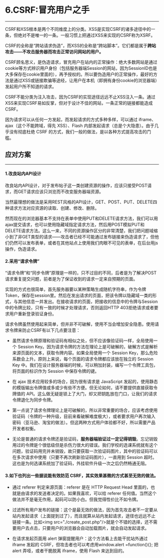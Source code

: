 # 6.CSRF:冒充用户之手

---

CSRF和XSS根本是两个不同维度上的分类。XSS是实现CSRF的诸多途径中的一条，但绝对不是唯一的一条。一般习惯上把通过XSS来实现的CSRF称为XSRF。

CSRF的全称是“跨站请求伪造”，而XSS的全称是“跨站脚本”。它们都是属于**跨站攻击——不攻击服务器而攻击正常访问网站的用户。**

CSRF顾名思义，是伪造请求，冒充用户在站内的正常操作：绝大多数网站是通过cookie等方式辨识用户身份（包括服务器端Session的网站，因为SessionID也是大多保存在cookie里面的），再予授权的。所以要伪造用户的正常操作，最好的方法是通过XSS或链接欺骗等途经，让用户在本机（即拥有身份cookie的浏览器端）发起用户所不知道的请求。

CSRF不能分类为注入攻击，因为CSRF的实现途径远远不止XSS注入一条。通过XSS来实现CSRF易如反掌，但对于设计不佳的网站，一条正常的链接都能造成CSRF。

因为请求可以从任何一方发起，而发起请求的方式多种多样，可以通过 iframe、ajax（这个不能跨域，得先 XSS）、Flash 内部发起请求（总是个大隐患）。由于几乎没有彻底杜绝 CSRF 的方式，我们一般的做法，是以各种方式提高攻击的门槛。

## 应对方案

---

#### 1.改良站内API设计

改良站内API设计，对于发布帖子这一类创建资源的操作，应该只接受POST请求，而GET请求应该只浏览而不改变服务器端资源。

当然最理想的做法是采用REST风格的API设计，GET、POST、PUT、DELETE四种请求方法对应资源的读取、创建、修改、删除。

然而现在的浏览器基本不支持在表单中使用PUT和DELETE请求方法，我们可以用ajax提交请求，也可以使用隐藏域指定请求方法，然后用POST模拟PUT和DELETE请求方法。这么一来，不同的资源操作区分的非常清楚，我们把问题域缩小到了非GET类型的请求——攻击者已经不可能通过发布链接来伪造请求了，但他们仍然可以发布表单，或者在其他站点上使用我们肉眼不可见的表单，在后台用js操作，伪造请求。

#### 2.采用“请求令牌”

“请求令牌”和“同步令牌”原理是一样的，只不过目的不同，后者是为了解决POST请求重复提交问题，前者是为了保证收到的请求一定来自预期的页面。

实现的方式也很简单，首先服务器要以某种策略生成随机字符串，作为令牌Token，保存在session里。然后在发出请求的页面，把该令牌以隐藏域一类的形式，与其他信息一并发出。在接收请求的页面，把接收的信息中的令牌与Session中的令牌比较，只有一致的时候才处理请求，否则返回HTTP 403拒绝请求或者要求用户重新登录验证身份。

请求令牌虽然使用起来简单，但并非不可破解，使用不当会增加安全隐患。使用请求令牌来防止CSRF有以下几点要注意：

* 虽然请求令牌原理和验证码有相似之处，但不应该像验证码一样，全局使用一个 Session Key。因为请求令牌的方法在理论上是可破解的，破解方式是解析来源页面的文本，获取令牌内容。如果全局使用一个 Session Key，那么危险系数会上升。原则上来说，每个页面的请求令牌都应该放在独立的 Session Key 中。我们在设计服务器端的时候，可以稍加封装，编写一个令牌工具包，将页面的标识作为 Session 中保存令牌的键。

* 在 ajax 技术应用较多的场合，因为很有请求是 JavaScript 发起的，使用静态的模版输出令牌值或多或少有些不方便。但无论如何，请不要提供直接获取令牌值的 API。这么做无疑是锁上了大门，却又把钥匙放在门口，让我们的请求令牌退化为同步令牌。

* 第一点说了请求令牌理论上是可破解的，所以非常重要的场合，应该考虑使用验证码（令牌的一种升级，目前来看破解难度极大），或者要求用户再次输入密码（亚马逊、淘宝的做法）。但这两种方式用户体验都不好，所以需要产品开发者权衡。
* 无论是普通的请求令牌还是验证码，**服务器端验证过一定记得销毁**。忘记销毁用过的令牌是个很低级但是杀伤力很大的错误。我们学校的选课系统就有这个问题，验证码用完并未销毁，故只要获取一次验证码图片，其中的验证码可以在多次请求中使用（只要不再次刷新验证码图片），一直用到 Session 超时。这也是为何选课系统加了验证码，外挂软件升级一次之后仍然畅通无阻。

#### 3.如下也列出一些据说能有效防范 CSRF，其实效果甚微的方式甚至无效的做法。

* 通过 referer 判定来源页面：referer 是在 HTTP Request Head 里面的，也就是由请求的发送者决定的。如果我喜欢，可以给 referer 任何值。当然这个做法并不是毫无作用，起码可以防小白。但我觉得性价比不如令牌。

* 过滤所有用户发布的链接：这个是最无效的做法，因为首先攻击者不一定要从站内发起请求（上面提到过了），而且就算从站内发起请求，途径也远远不止链接一条。比如&lt;img src="./create\_post.php"/&gt;就是个不错的选择，还不需要用户去点击，只要用户的浏览器会自动加载图片，就会自动发起请求。
* 在请求发起页面用 alert 弹窗提醒用户：这个方法看上去能干扰站外通过 iframe 发起的 CSRF，但攻击者也可以考虑用window.alert =function\(\){}; 把 alert 弄哑，或者干脆脱离 iframe，使用 Flash 来达到目的。



